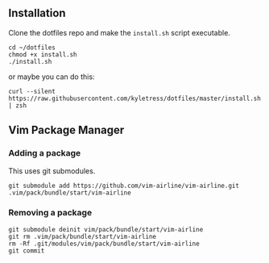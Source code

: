 ## Installation 

Clone the dotfiles repo and make the `install.sh` script executable. 
```
cd ~/dotfiles
chmod +x install.sh
./install.sh
```
or maybe you can do this:

```
curl --silent https://raw.githubusercontent.com/kyletress/dotfiles/master/install.sh | zsh
```

## Vim Package Manager 

### Adding a package

This uses git submodules. 

```
git submodule add https://github.com/vim-airline/vim-airline.git .vim/pack/bundle/start/vim-airline
```
### Removing a package

```
git submodule deinit vim/pack/bundle/start/vim-airline
git rm .vim/pack/bundle/start/vim-airline
rm -Rf .git/modules/vim/pack/bundle/start/vim-airline
git commit
```
